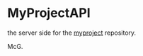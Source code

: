 # MyProjectAPI

the server side for the [myproject](https://github.com/mcgivrer/myproject) repository.

McG.

